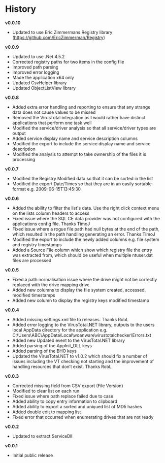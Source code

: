 # History #

**v0.0.10**

- Updated to use Eric Zimmermans Registry library (https://github.com/EricZimmerman/Registry)

**v0.0.9**

- Updated to use .Net 4.5.2
- Corrected registry paths for two items in the config file
- Improved path parsing
- Improved error logging
- Made the application x64 only
- Updated CsvHelper library
- Updated ObjectListView library

**v0.0.8**

- Added extra error handling and reporting to ensure that any strange data does not cause values to be missed
- Removed the VirusTotal integration as I would rather have distinct applications that perform one task well 
- Modified the service/driver analysis so that all service/driver types are output
- Added service display name and service description columns
- Modified the export to include the service display name and service description
- Modified the analysis to attempt to take ownership of the files it is processing  

**v0.0.7**

- Modified the Registry Modified data so that it can be sorted in the list
- Modified the export Date/Times so that they are in an easily sortable format e.g.  2009-06-15T13:45:30

**v0.0.6**

- Added the ability to filter the list's data. Use the right click context menu on the lists column headers to access
- Fixed issue where the SQL CE data provider was not configured with the applications config file. Thanks TimoJ
- Fixed issue where a rogue file path had null bytes at the end of the path, which resulted in the path handling generating an error. Thanks TimoJ
- Modified the export to include the newly added columns e.g. file system and registry timestamps
- Added a Source File column which show which registry file the entry was extracted from, which should be useful when multiple ntuser.dat files are processed

**v0.0.5**

- Fixed a path normalisation issue where the drive might not be correctly replaced with the drive mapping drive
- Added new columns to display the file system created, accessed, modified timestamps
- Added new column to display the registry keys modified timestamp

**v0.0.4**

- Added missing settings.xml file to releases. Thanks RobL
- Added error logging to the VirusTotal.NET library, outputs to the users local AppData directory for the application e.g. 
    C:\Users\ABC\AppData\Local\woanware\virustotalchecker\Errors.txt
- Added new Updated event to the VirusTotal.NET library
- Added parsing of the AppInit_DLL keys
- Added parsing of the BHO keys
- Updated the VirusTotal.NET to v1.0.2 which should fix a number of issues including the VT checking not starting and the improvement of handling resources that don’t exist. Thanks RobL

**v0.0.3**

- Corrected missing field from CSV export (File Version)
- Modified to clear list on each run
- Fixed issue where path replace failed due to case
- Added ability to copy entry information to clipboard
- Added ability to export a sorted and uniqued list of MD5 hashes
- Added double edit to mapping list
- Fixed error that occurred when enumerating drives that are not ready

**v0.0.2**

- Updated to extract ServiceDll

**v0.0.1**

- Initial public release


